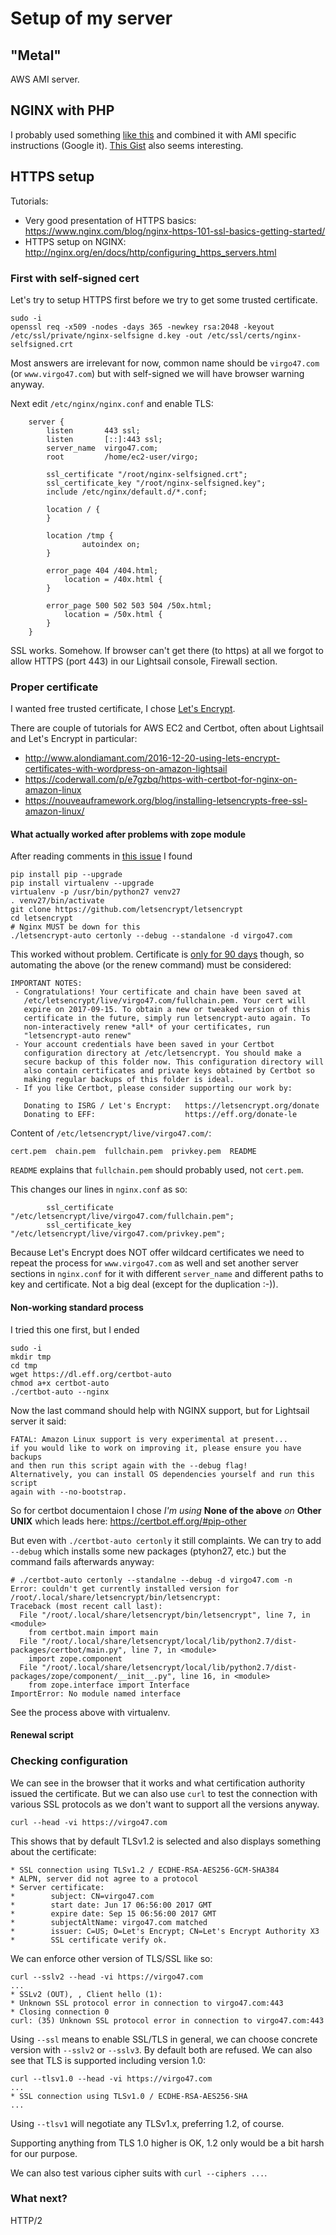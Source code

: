 # Setup of my server


## "Metal"

AWS AMI server. 


## NGINX with PHP

I probably used something [like this](https://www.howtoforge.com/tutorial/installing-nginx-with-php7-fpm-and-mysql-on-ubuntu-16.04-lts-lemp/)
and combined it with AMI specific instructions (Google it).
[This Gist](https://gist.github.com/nrollr/56e933e6040820aae84f82621be16670) also seems interesting.


## HTTPS setup

Tutorials:
* Very good presentation of HTTPS basics: https://www.nginx.com/blog/nginx-https-101-ssl-basics-getting-started/
* HTTPS setup on NGINX: http://nginx.org/en/docs/http/configuring_https_servers.html


### First with self-signed cert

Let's try to setup HTTPS first before we try to get some trusted certificate.

```
sudo -i
openssl req -x509 -nodes -days 365 -newkey rsa:2048 -keyout /etc/ssl/private/nginx-selfsigne d.key -out /etc/ssl/certs/nginx-selfsigned.crt
```

Most answers are irrelevant for now, common name should be `virgo47.com` (or `www.virgo47.com`)
but with self-signed we will have browser warning anyway.

Next edit `/etc/nginx/nginx.conf` and enable TLS:

```
    server {
        listen       443 ssl;
        listen       [::]:443 ssl;
        server_name  virgo47.com;
        root         /home/ec2-user/virgo;

        ssl_certificate "/root/nginx-selfsigned.crt";
        ssl_certificate_key "/root/nginx-selfsigned.key";
        include /etc/nginx/default.d/*.conf;

        location / {
        }

        location /tmp {
                autoindex on;
        }

        error_page 404 /404.html;
            location = /40x.html {
        }

        error_page 500 502 503 504 /50x.html;
            location = /50x.html {
        }
    }
```

SSL works. Somehow. If browser can't get there (to https) at all we forgot to allow HTTPS (port 443)
in our Lightsail console, Firewall section.


### Proper certificate

I wanted free trusted certificate, I chose
[Let's Encrypt](https://letsencrypt.org/getting-started/).

There are couple of tutorials for AWS EC2 and Certbot, often about Lightsail and Let's Encrypt in
particular:
* http://www.alondiamant.com/2016-12-20-using-lets-encrypt-certificates-with-wordpress-on-amazon-lightsail
* https://coderwall.com/p/e7gzbq/https-with-certbot-for-nginx-on-amazon-linux
* https://nouveauframework.org/blog/installing-letsencrypts-free-ssl-amazon-linux/


#### What actually worked after problems with zope module

After reading comments in [this issue](https://github.com/certbot/certbot/issues/2872) I found

```
pip install pip --upgrade
pip install virtualenv --upgrade
virtualenv -p /usr/bin/python27 venv27
. venv27/bin/activate
git clone https://github.com/letsencrypt/letsencrypt
cd letsencrypt
# Nginx MUST be down for this
./letsencrypt-auto certonly --debug --standalone -d virgo47.com
```

This worked without problem. Certificate is [only for 90 days](https://letsencrypt.org/2015/11/09/why-90-days.html)
though, so automating the above (or the renew command) must be considered:

```
IMPORTANT NOTES:
 - Congratulations! Your certificate and chain have been saved at
   /etc/letsencrypt/live/virgo47.com/fullchain.pem. Your cert will
   expire on 2017-09-15. To obtain a new or tweaked version of this
   certificate in the future, simply run letsencrypt-auto again. To
   non-interactively renew *all* of your certificates, run
   "letsencrypt-auto renew"
 - Your account credentials have been saved in your Certbot
   configuration directory at /etc/letsencrypt. You should make a
   secure backup of this folder now. This configuration directory will
   also contain certificates and private keys obtained by Certbot so
   making regular backups of this folder is ideal.
 - If you like Certbot, please consider supporting our work by:

   Donating to ISRG / Let's Encrypt:   https://letsencrypt.org/donate
   Donating to EFF:                    https://eff.org/donate-le
```

Content of `/etc/letsencrypt/live/virgo47.com/`:
```
cert.pem  chain.pem  fullchain.pem  privkey.pem  README
```

`README` explains that `fullchain.pem` should probably used, not `cert.pem`.

This changes our lines in `nginx.conf` as so:

```
        ssl_certificate "/etc/letsencrypt/live/virgo47.com/fullchain.pem";
        ssl_certificate_key "/etc/letsencrypt/live/virgo47.com/privkey.pem";
```

Because Let's Encrypt does NOT offer wildcard certificates we need to repeat the process
for `www.virgo47.com` as well and set another server sections in `nginx.conf` for it
with different `server_name` and different paths to key and certificate. Not a big deal
(except for the duplication :-)).


#### Non-working standard process

I tried this one first, but I ended

```
sudo -i
mkdir tmp
cd tmp
wget https://dl.eff.org/certbot-auto
chmod a+x certbot-auto
./certbot-auto --nginx
```

Now the last command should help with NGINX support, but for Lightsail server it said:

```
FATAL: Amazon Linux support is very experimental at present...
if you would like to work on improving it, please ensure you have backups
and then run this script again with the --debug flag!
Alternatively, you can install OS dependencies yourself and run this script
again with --no-bootstrap.
```

So for certbot documentaion I chose *I'm using* **None of the above** *on* **Other UNIX**
which leads here: https://certbot.eff.org/#pip-other

But even with `./certbot-auto certonly` it still complaints. We can try to add `--debug` which
installs some new packages (ptyhon27, etc.) but the command fails afterwards anyway:

```
# ./certbot-auto certonly --standalne --debug -d virgo47.com -n
Error: couldn't get currently installed version for /root/.local/share/letsencrypt/bin/letsencrypt:
Traceback (most recent call last):
  File "/root/.local/share/letsencrypt/bin/letsencrypt", line 7, in <module>
    from certbot.main import main
  File "/root/.local/share/letsencrypt/local/lib/python2.7/dist-packages/certbot/main.py", line 7, in <module>
    import zope.component
  File "/root/.local/share/letsencrypt/local/lib/python2.7/dist-packages/zope/component/__init__.py", line 16, in <module>
    from zope.interface import Interface
ImportError: No module named interface
```

See the process above with virtualenv.


#### Renewal script


### Checking configuration

We can see in the browser that it works and what certification authority issued the certificate.
But we can also use `curl` to test the connection with various SSL protocols as we don't want
to support all the versions anyway.

```
curl --head -vi https://virgo47.com
```

This shows that by default TLSv1.2 is selected and also displays something about the certificate:
```
* SSL connection using TLSv1.2 / ECDHE-RSA-AES256-GCM-SHA384
* ALPN, server did not agree to a protocol
* Server certificate:
*        subject: CN=virgo47.com
*        start date: Jun 17 06:56:00 2017 GMT
*        expire date: Sep 15 06:56:00 2017 GMT
*        subjectAltName: virgo47.com matched
*        issuer: C=US; O=Let's Encrypt; CN=Let's Encrypt Authority X3
*        SSL certificate verify ok.
```

We can enforce other version of TLS/SSL like so:

```
curl --sslv2 --head -vi https://virgo47.com
...
* SSLv2 (OUT), , Client hello (1):
* Unknown SSL protocol error in connection to virgo47.com:443
* Closing connection 0
curl: (35) Unknown SSL protocol error in connection to virgo47.com:443
```

Using `--ssl` means to enable SSL/TLS in general, we can choose concrete version with `--sslv2`
or `--sslv3`. By default both are refused. We can also see that TLS is supported including
version 1.0:

```
curl --tlsv1.0 --head -vi https://virgo47.com
...
* SSL connection using TLSv1.0 / ECDHE-RSA-AES256-SHA
...
```

Using `--tlsv1` will negotiate any TLSv1.x, preferring 1.2, of course.

Supporting anything from TLS 1.0 higher is OK, 1.2 only would be a bit harsh for our purpose.

We can also test various cipher suits with `curl --ciphers ...`.


### What next?

HTTP/2  